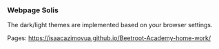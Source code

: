 ### Webpage Solis

The dark/light themes are implemented based on your browser settings.

Pages: https://isaacazimovua.github.io/Beetroot-Academy-home-work/
